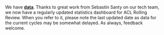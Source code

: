 We have [**data**](http://stats.aclrollingreview.org). Thanks to great work from Sebastin Santy on our tech team, we now have a regularly updated statistics dashboard for ACL Rolling Review. When you refer to it, please note the last updated date as data for the current cycles may be somewhat delayed. As always, feedback welcome.
